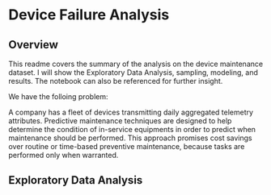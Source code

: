 # Device Failure Analysis

## Overview 
This readme covers the summary of the analysis on the device maintenance dataset. I will show the Exploratory Data Analysis, sampling, modeling, and results. The notebook can also be referenced for further insight. 

We have the folloing problem:

A company has a fleet of devices transmitting daily aggregated telemetry attributes. Predictive maintenance techniques are designed to help determine the condition of in-service equipments in order to predict when maintenance should be performed. This approach promises cost savings over routine or time-based preventive maintenance, because tasks are performed only when warranted.

## Exploratory Data Analysis

